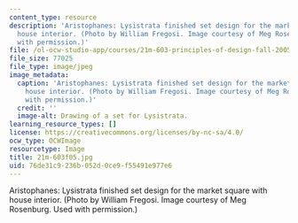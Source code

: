 ```yaml
---
content_type: resource
description: 'Aristophanes: Lysistrata finished set design for the market square with
  house interior. (Photo by William Fregosi. Image courtesy of Meg Rosenburg. Used
  with permission.)'
file: /ol-ocw-studio-app/courses/21m-603-principles-of-design-fall-2005/76de31c9236b052d0ce9f55491e977e6_21m-603f05.jpg
file_size: 77025
file_type: image/jpeg
image_metadata:
  caption: 'Aristophanes: Lysistrata finished set design for the market square with
    house interior. (Photo by William Fregosi. Image courtesy of Meg Rosenburg. Used
    with permission.)'
  credit: ''
  image-alt: Drawing of a set for Lysistrata.
learning_resource_types: []
license: https://creativecommons.org/licenses/by-nc-sa/4.0/
ocw_type: OCWImage
resourcetype: Image
title: 21m-603f05.jpg
uid: 76de31c9-236b-052d-0ce9-f55491e977e6
---
```

Aristophanes: Lysistrata finished set design for the market square with house interior. (Photo by William Fregosi. Image courtesy of Meg Rosenburg. Used with permission.)